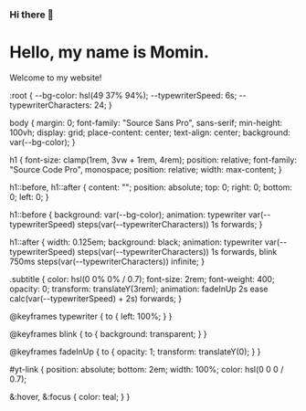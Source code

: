 ### Hi there 👋
<!-- A big thank you to Prantham for the inspiration: https://twitter.com/Prathkum/status/1392434632935841793 -->

<h1>Hello, my name is Momin.</h1>
<p class="subtitle">Welcome to my website!</p>

:root {
  --bg-color: hsl(49 37% 94%);
  --typewriterSpeed: 6s;
  --typewriterCharacters: 24;
}

body {
  margin: 0;
  font-family: "Source Sans Pro", sans-serif;
  min-height: 100vh;
  display: grid;
  place-content: center;
  text-align: center;
  background: var(--bg-color);
}

h1 {
  font-size: clamp(1rem, 3vw + 1rem, 4rem);
  position: relative;
  font-family: "Source Code Pro", monospace;
  position: relative;
  width: max-content;
}

h1::before,
h1::after {
  content: "";
  position: absolute;
  top: 0;
  right: 0;
  bottom: 0;
  left: 0;
}

h1::before {
  background: var(--bg-color);
  animation: typewriter var(--typewriterSpeed)
    steps(var(--typewriterCharacters)) 1s forwards;
}

h1::after {
  width: 0.125em;
  background: black;
  animation: typewriter var(--typewriterSpeed)
      steps(var(--typewriterCharacters)) 1s forwards,
    blink 750ms steps(var(--typewriterCharacters)) infinite;
}

.subtitle {
  color: hsl(0 0% 0% / 0.7);
  font-size: 2rem;
  font-weight: 400;
  opacity: 0;
  transform: translateY(3rem);
  animation: fadeInUp 2s ease calc(var(--typewriterSpeed) + 2s) forwards;
}

@keyframes typewriter {
  to {
    left: 100%;
  }
}

@keyframes blink {
  to {
    background: transparent;
  }
}

@keyframes fadeInUp {
  to {
    opacity: 1;
    transform: translateY(0);
  }
}

#yt-link {
  position: absolute;
  bottom: 2em;
  width: 100%;
  color: hsl(0 0 0 / 0.7);

  &:hover,
  &:focus {
    color: teal;
  }
}

<!--
**Momin606/Momin606** is a ✨ _special_ ✨ repository because its `README.md` (this file) appears on your GitHub profile.

Here are some ideas to get you started:

- 🔭 I’m currently working on ...
- 🌱 I’m currently learning ...
- 👯 I’m looking to collaborate on ...
- 🤔 I’m looking for help with ...
- 💬 Ask me about ...
- 📫 How to reach me: ...
- 😄 Pronouns: ...
- ⚡ Fun fact: ...
-->

